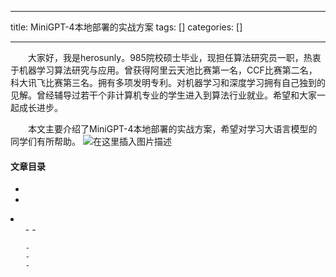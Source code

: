 
--- 
title:  MiniGPT-4本地部署的实战方案 
tags: []
categories: [] 

---
  大家好，我是herosunly。985院校硕士毕业，现担任算法研究员一职，热衷于机器学习算法研究与应用。曾获得阿里云天池比赛第一名，CCF比赛第二名，科大讯飞比赛第三名。拥有多项发明专利。对机器学习和深度学习拥有自己独到的见解。曾经辅导过若干个非计算机专业的学生进入到算法行业就业。希望和大家一起成长进步。

  本文主要介绍了MiniGPT-4本地部署的实战方案，希望对学习大语言模型的同学们有所帮助。 <img src="https://img-blog.csdnimg.cn/3a33d81ba6a3480589701118df26b06e.png#pic_center" alt="在这里插入图片描述"> 

#### 文章目录

  - 
  - 
  <li>
   <ul>
    - 
    - 
   
    - 
    - 
    - 
   